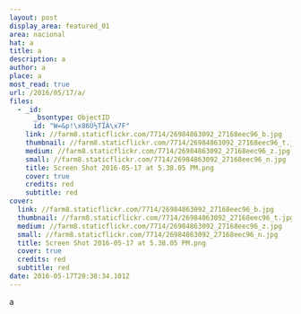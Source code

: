 ```yaml
---
layout: post
display_area: featured_01
area: nacional
hat: a
title: a
description: a
author: a
place: a
most_read: true
url: /2016/05/17/a/
files:
  - _id:
      _bsontype: ObjectID
      id: "W=&p!\x86Ù½TÎÀ\x7F"
    link: //farm8.staticflickr.com/7714/26984863092_27168eec96_b.jpg
    thumbnail: //farm8.staticflickr.com/7714/26984863092_27168eec96_t.jpg
    medium: //farm8.staticflickr.com/7714/26984863092_27168eec96_z.jpg
    small: //farm8.staticflickr.com/7714/26984863092_27168eec96_n.jpg
    title: Screen Shot 2016-05-17 at 5.38.05 PM.png
    cover: true
    credits: red
    subtitle: red
cover:
  link: //farm8.staticflickr.com/7714/26984863092_27168eec96_b.jpg
  thumbnail: //farm8.staticflickr.com/7714/26984863092_27168eec96_t.jpg
  medium: //farm8.staticflickr.com/7714/26984863092_27168eec96_z.jpg
  small: //farm8.staticflickr.com/7714/26984863092_27168eec96_n.jpg
  title: Screen Shot 2016-05-17 at 5.38.05 PM.png
  cover: true
  credits: red
  subtitle: red
date: 2016-05-17T20:38:34.101Z
---
```

<p>a</p>

